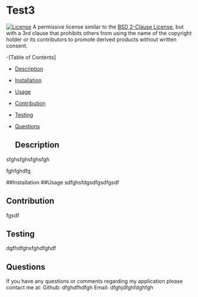 # Test3


[![License](https://img.shields.io/badge/License-BSD_3_Clause-blue.svg)](http://choosealicense.com/licenses/bsd-3-clause/)
A permissive license similar to the <a href="/licenses/bsd-2-clause/">BSD 2-Clause License</a>, but with a 3rd clause that prohibits others from using the name of the copyright holder or its contributors to promote derived products without written consent.


-[Table of Contents]
   * [Description](##Description)
   * [Installation](##Installation)
   * [Usage](##Usage)
   * [Contribution](##Contribution)
   * [Testing](##Testing)
   * [Questions](##Questions)



        ## Description
sfghsfghsfghsfgh


fghfghdfg


##Installation
##Usage
sdfghsfdgsdfgsdfgsdf


## Contribution
fgsdf


## Testing
dgfhdfghsfghdfghdf


## Questions
                            
If you have any questions or comments regarding my application please contact me at:
    Github: dfghdfhdfgh
    Email: dfghjdfghfdghfgh
